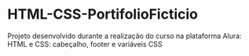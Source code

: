 # HTML-CSS-PortifolioFicticio
Projeto desenvolvido durante a realização do curso na plataforma Alura: HTML e CSS: cabeçalho, footer e variáveis CSS

